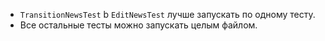  - `TransitionNewsTest` b `EditNewsTest` лучше запускать по одному тесту.  
- Все остальные тесты можно запускать целым файлом.
